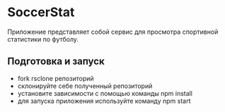 # SoccerStat

Приложение представляет собой сервис для просмотра спортивной статистики по футболу.

##  Подготовка и запуск

- fork rsclone репозиторий
- склонируйте себе полученный репозиторий 
- установите зависимости с помощью команды npm install
- для запуска приложения используйте команду npm start
